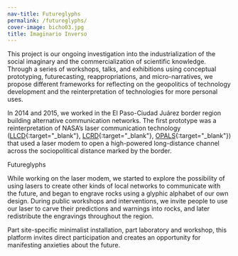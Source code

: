 ```yaml
---
nav-title: Futureglyphs 
permalink: /futureglyphs/
cover-image: bicho03.jpg
title: Imaginario Inverso
---
```

This project is our ongoing investigation into the industrialization of the social imaginary and the commercialization of scientific knowledge. Through a series of workshops, talks, and exhibitions using conceptual prototyping, futurecasting, reappropriations, and micro-narratives, we propose different frameworks for reflecting on the geopolitics of technology development and the reinterpretation of technologies for more personal uses.

In 2014 and 2015, we worked in the El Paso-Ciudad Juárez border region building alternative communication networks. The first prototype was a reinterpretation of NASA’s laser communication technology ([LLCD](https://esc.gsfc.nasa.gov/node/159){:target="_blank"}, [LCRD](https://esc.gsfc.nasa.gov/node/233){:target="_blank"}, [OPALS](https://www.nasa.gov/mission_pages/station/research/news/opals_beams_video/){:target="_blank"}) that used a laser modem to open a high-powered long-distance channel across the sociopolitical distance marked by the border.

<div class="page-home-subtitle">Futureglyphs</div>

While working on the laser modem, we started to explore the possibility of using lasers to create other kinds of local networks to communicate with the future, and began to engrave rocks using a glyphic alphabet of our own design. During public workshops and interventions, we invite people to use our laser to carve their predictions and warnings into rocks, and later redistribute the engravings throughout the region.

Part site-specific minimalist installation, part laboratory and workshop, this platform invites direct participation and creates an opportunity for manifesting anxieties about the future.
